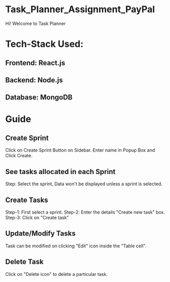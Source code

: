 # Task_Planner_Assignment_PayPal

Hi!
Welcome to Task Planner

# Tech-Stack Used:
## Frontend: React.js
## Backend: Node.js
## Database: MongoDB

# Guide

## Create Sprint
Click on Create Sprint Button on Sidebar. Enter name in Popup Box and Click Create.

## See tasks allocated in each Sprint
Step: Select the sprint, Data won't be displayed unless a sprint is selected.

## Create Tasks
Step-1: First select a sprint.
Step-2: Enter the details "Create new task" box.
Step-3: Click on "Create task"


## Update/Modify Tasks
Task can be modified on clicking "Edit" icon inside the "Table cell".

## Delete Task
Click on "Delete icon" to delete a particular task.
